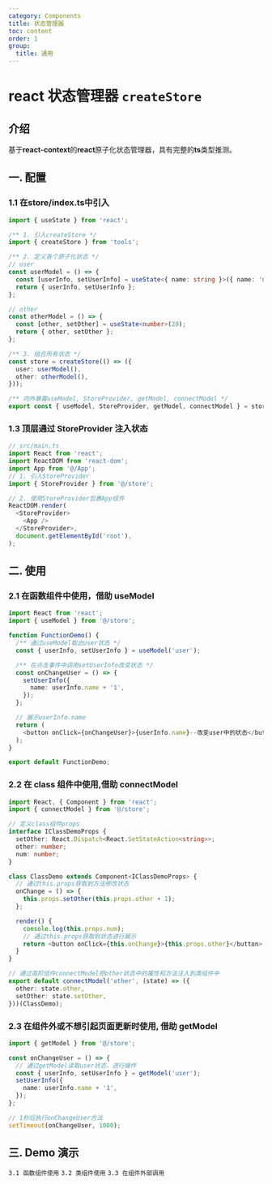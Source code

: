 ```yaml
---
category: Components
title: 状态管理器
toc: content
order: 1
group:
  title: 通用
---
```


# react 状态管理器 `createStore`

## 介绍

基于**react-context**的**react**原子化状态管理器，具有完整的**ts**类型推测。

## 一. 配置

### 1.1 在**store/index.ts**中引入

```ts
import { useState } from 'react';

/** 1. 引入createStore */
import { createStore } from 'tools';

/** 2. 定义各个原子化状态 */
// user
const userModel = () => {
  const [userInfo, setUserInfo] = useState<{ name: string }>({ name: 'name' });
  return { userInfo, setUserInfo };
};

// other
const otherModel = () => {
  const [other, setOther] = useState<number>(20);
  return { other, setOther };
};

/** 3. 组合所有状态 */
const store = createStore(() => ({
  user: userModel(),
  other: otherModel(),
}));

/** 向外暴露useModel, StoreProvider, getModel, connectModel */
export const { useModel, StoreProvider, getModel, connectModel } = store;
```

### 1.3 顶层通过 StoreProvider 注入状态

```ts
// src/main.ts
import React from 'react';
import ReactDOM from 'react-dom';
import App from '@/App';
// 1. 引入StoreProvider
import { StoreProvider } from '@/store';

// 2. 使用StoreProvider包裹App组件
ReactDOM.render(
  <StoreProvider>
    <App />
  </StoreProvider>,
  document.getElementById('root'),
);
```

## 二. 使用

### 2.1 在函数组件中使用，借助 useModel

```ts
import React from 'react';
import { useModel } from '@/store';

function FunctionDemo() {
  /** 通过useModel取出user状态 */
  const { userInfo, setUserInfo } = useModel('user');

  /** 在点击事件中调用setUserInfo改变状态 */
  const onChangeUser = () => {
    setUserInfo({
      name: userInfo.name + '1',
    });
  };

  // 展示userInfo.name
  return (
    <button onClick={onChangeUser}>{userInfo.name}--改变user中的状态</button>
  );
}

export default FunctionDemo;
```

### 2.2 在 class 组件中使用,借助 connectModel

```ts
import React, { Component } from 'react';
import { connectModel } from '@/store';

// 定义class组件props
interface IClassDemoProps {
  setOther: React.Dispatch<React.SetStateAction<string>>;
  other: number;
  num: number;
}

class ClassDemo extends Component<IClassDemoProps> {
  // 通过this.props获取到方法修改状态
  onChange = () => {
    this.props.setOther(this.props.other + 1);
  };

  render() {
    console.log(this.props.num);
    // 通过this.props获取到状态进行展示
    return <button onClick={this.onChange}>{this.props.other}</button>;
  }
}

// 通过高阶组件connectModel把other状态中的属性和方法注入到类组件中
export default connectModel('other', (state) => ({
  other: state.other,
  setOther: state.setOther,
}))(ClassDemo);
```

### 2.3 在组件外或不想引起页面更新时使用, 借助 getModel

```ts
import { getModel } from '@/store';

const onChangeUser = () => {
  // 通过getModel读取user状态，进行操作
  const { userInfo, setUserInfo } = getModel('user');
  setUserInfo({
    name: userInfo.name + '1',
  });
};

// 1秒后执行onChangeUser方法
setTimeout(onChangeUser, 1000);
```

## 三. Demo 演示

<code src="./demo/FunctionDemo.tsx">3.1 函数组件使用</code>
<code src="./demo/ClassDemo.tsx">3.2 类组件使用</code>
<code src="./demo/GetModelDemo.tsx">3.3 在组件外部调用</code>
